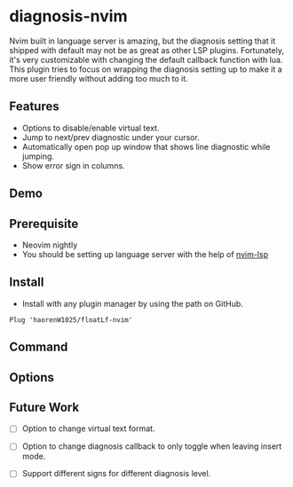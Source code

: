 # diagnosis-nvim

Nvim built in language server is amazing, but the diagnosis setting that it shipped with default
may not be as great as other LSP plugins. Fortunately, it's very customizable with changing
the default callback function with lua. This plugin tries to focus on wrapping the
diagnosis setting up to make it a more user friendly without adding too much to it.

## Features

- Options to disable/enable virtual text.
- Jump to next/prev diagnostic under your cursor.
- Automatically open pop up window that shows line diagnostic while jumping.
- Show error sign in columns.


## Demo

## Prerequisite
- Neovim nightly
- You should be setting up language server with the help of [nvim-lsp](https://github.com/neovim/nvim-lsp)

## Install

- Install with any plugin manager by using the path on GitHub.
```
Plug 'haorenW1025/floatLf-nvim'
```

## Command

## Options

## Future Work

- [ ] Option to change virtual text format.
- [ ] Option to change diagnosis callback to only toggle when leaving insert mode.
- [ ] Support different signs for different diagnosis level.


